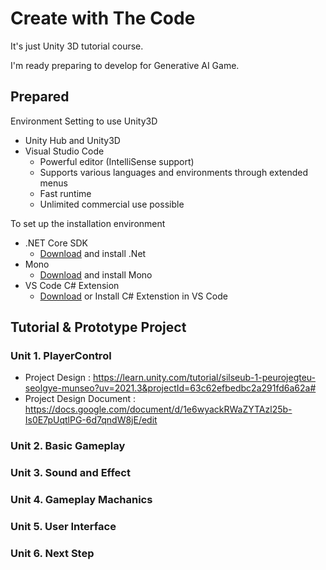 
# Create with The Code

It's just Unity 3D tutorial course.

I'm ready preparing to develop for Generative AI Game.

## Prepared

Environment Setting to use Unity3D
- Unity Hub and Unity3D
- Visual Studio Code 
  - Powerful editor (IntelliSense support)
  - Supports various languages ​​and environments through extended menus
  - Fast runtime
  - Unlimited commercial use possible

To set up the installation environment
- .NET Core SDK
  - [Download](https://dotnet.microsoft.com/ko-kr/download) and install .Net 
- Mono
  - [Download](https://www.mono-project.com/download/stable/) and install Mono
- VS Code C# Extension
  - [Download](https://marketplace.visualstudio.com/items?itemName=ms-dotnettools.csharp) or Install C# Extenstion in VS Code


## Tutorial & Prototype Project
### Unit 1. PlayerControl 
- Project Design : <https://learn.unity.com/tutorial/silseub-1-peurojegteu-seolgye-munseo?uv=2021.3&projectId=63c62efbedbc2a291fd6a62a#>
- Project Design Document : <https://docs.google.com/document/d/1e6wyackRWaZYTAzl25b-Is0E7pUqtlPG-6d7qndW8jE/edit>
### Unit 2. Basic Gameplay
### Unit 3. Sound and Effect
### Unit 4. Gameplay Machanics
### Unit 5. User Interface
### Unit 6. Next Step